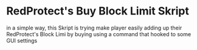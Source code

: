 # RedProtect's Buy Block Limit Skript

in a simple way, this Skript is trying make player easily adding up 
their RedProtect's Block Limi by buying using a command that hooked
to some GUI settings
